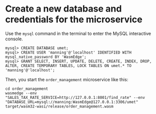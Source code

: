 # Create a new database and credentials for the microservice

Use the `mysql` command in the terminal to enter the MySQL interactive console.

```
mysql> CREATE DATABASE umet;
mysql> CREATE USER 'manning'@'localhost' IDENTIFIED WITH mysql_native_password BY 'WasmEdge';
mysql> GRANT SELECT, INSERT, UPDATE, DELETE, CREATE, INDEX, DROP, ALTER, CREATE TEMPORARY TABLES, LOCK TABLES ON umet.* TO 'manning'@'localhost';
```

Then, you start the `order_management` microservice like this:

```
cd order_management
wasmedge --env "SALES_TAX_RATE_SERVICE=http://127.0.0.1:8001/find_rate" --env "DATABASE_URL=mysql://manning:WasmEdge@127.0.0.1:3306/umet" target/wasm32-wasi/release/order_management.wasm
```
